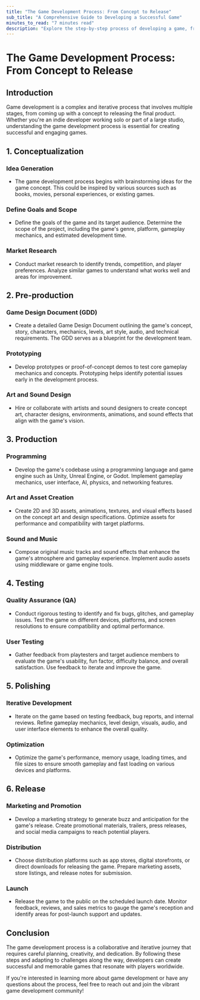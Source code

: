 ```yaml
---
title: "The Game Development Process: From Concept to Release"
sub_title: "A Comprehensive Guide to Developing a Successful Game"
minutes_to_read: "7 minutes read"
description: "Explore the step-by-step process of developing a game, from conceptualization and design to coding, testing, and release."
---
```


# The Game Development Process: From Concept to Release

## Introduction

Game development is a complex and iterative process that involves multiple stages, from coming up with a concept to releasing the final product. Whether you're an indie developer working solo or part of a large studio, understanding the game development process is essential for creating successful and engaging games.

## 1. Conceptualization

### Idea Generation

- The game development process begins with brainstorming ideas for the game concept. This could be inspired by various sources such as books, movies, personal experiences, or existing games.

### Define Goals and Scope

- Define the goals of the game and its target audience. Determine the scope of the project, including the game's genre, platform, gameplay mechanics, and estimated development time.

### Market Research

- Conduct market research to identify trends, competition, and player preferences. Analyze similar games to understand what works well and areas for improvement.

## 2. Pre-production

### Game Design Document (GDD)

- Create a detailed Game Design Document outlining the game's concept, story, characters, mechanics, levels, art style, audio, and technical requirements. The GDD serves as a blueprint for the development team.

### Prototyping

- Develop prototypes or proof-of-concept demos to test core gameplay mechanics and concepts. Prototyping helps identify potential issues early in the development process.

### Art and Sound Design

- Hire or collaborate with artists and sound designers to create concept art, character designs, environments, animations, and sound effects that align with the game's vision.

## 3. Production

### Programming

- Develop the game's codebase using a programming language and game engine such as Unity, Unreal Engine, or Godot. Implement gameplay mechanics, user interface, AI, physics, and networking features.

### Art and Asset Creation

- Create 2D and 3D assets, animations, textures, and visual effects based on the concept art and design specifications. Optimize assets for performance and compatibility with target platforms.

### Sound and Music

- Compose original music tracks and sound effects that enhance the game's atmosphere and gameplay experience. Implement audio assets using middleware or game engine tools.

## 4. Testing

### Quality Assurance (QA)

- Conduct rigorous testing to identify and fix bugs, glitches, and gameplay issues. Test the game on different devices, platforms, and screen resolutions to ensure compatibility and optimal performance.

### User Testing

- Gather feedback from playtesters and target audience members to evaluate the game's usability, fun factor, difficulty balance, and overall satisfaction. Use feedback to iterate and improve the game.

## 5. Polishing

### Iterative Development

- Iterate on the game based on testing feedback, bug reports, and internal reviews. Refine gameplay mechanics, level design, visuals, audio, and user interface elements to enhance the overall quality.

### Optimization

- Optimize the game's performance, memory usage, loading times, and file sizes to ensure smooth gameplay and fast loading on various devices and platforms.

## 6. Release

### Marketing and Promotion

- Develop a marketing strategy to generate buzz and anticipation for the game's release. Create promotional materials, trailers, press releases, and social media campaigns to reach potential players.

### Distribution

- Choose distribution platforms such as app stores, digital storefronts, or direct downloads for releasing the game. Prepare marketing assets, store listings, and release notes for submission.

### Launch

- Release the game to the public on the scheduled launch date. Monitor feedback, reviews, and sales metrics to gauge the game's reception and identify areas for post-launch support and updates.

## Conclusion

The game development process is a collaborative and iterative journey that requires careful planning, creativity, and dedication. By following these steps and adapting to challenges along the way, developers can create successful and memorable games that resonate with players worldwide.

If you're interested in learning more about game development or have any questions about the process, feel free to reach out and join the vibrant game development community!
